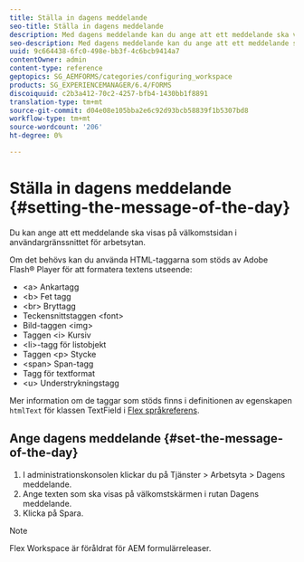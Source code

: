 ```yaml
---
title: Ställa in dagens meddelande
seo-title: Ställa in dagens meddelande
description: Med dagens meddelande kan du ange att ett meddelande ska visas på välkomstsidan i gränssnittet för arbetsytan.
seo-description: Med dagens meddelande kan du ange att ett meddelande ska visas på välkomstsidan i gränssnittet för arbetsytan.
uuid: 9c664438-6fc0-498e-bb3f-4c6bcb9414a7
contentOwner: admin
content-type: reference
geptopics: SG_AEMFORMS/categories/configuring_workspace
products: SG_EXPERIENCEMANAGER/6.4/FORMS
discoiquuid: c2b3a412-70c2-4257-bfb4-1430bb1f8891
translation-type: tm+mt
source-git-commit: d04e08e105bba2e6c92d93bcb58839f1b5307bd8
workflow-type: tm+mt
source-wordcount: '206'
ht-degree: 0%

---
```



# Ställa in dagens meddelande {#setting-the-message-of-the-day}

Du kan ange att ett meddelande ska visas på välkomstsidan i användargränssnittet för arbetsytan.

Om det behövs kan du använda HTML-taggarna som stöds av Adobe Flash® Player för att formatera textens utseende:

* &lt;a> Ankartagg
* &lt;b> Fet tagg
* &lt;br> Bryttagg
* Teckensnittstaggen &lt;font>
* Bild-taggen &lt;img>
* Taggen &lt;i> Kursiv
* &lt;li>-tagg för listobjekt
* Taggen &lt;p> Stycke
* &lt;span> Span-tagg
* Tagg för textformat
* &lt;u> Understrykningstagg

Mer information om de taggar som stöds finns i definitionen av egenskapen `htmlText` för klassen TextField i [Flex språkreferens](https://www.adobe.com/support/documentation/en/flex/).

## Ange dagens meddelande {#set-the-message-of-the-day}

1. I administrationskonsolen klickar du på Tjänster > Arbetsyta > Dagens meddelande.
1. Ange texten som ska visas på välkomstskärmen i rutan Dagens meddelande.
1. Klicka på Spara.

>[!NOTE]
>
>Flex Workspace är föråldrat för AEM formulärreleaser.

